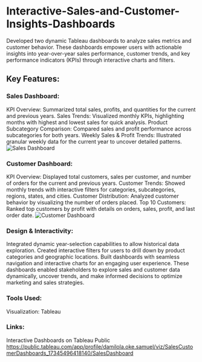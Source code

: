 # Interactive-Sales-and-Customer-Insights-Dashboards
Developed two dynamic Tableau dashboards to analyze sales metrics and customer behavior. These dashboards empower users with actionable insights into year-over-year sales performance, customer trends, and key performance indicators (KPIs) through interactive charts and filters.

## Key Features:

### Sales Dashboard:

KPI Overview: Summarized total sales, profits, and quantities for the current and previous years.
Sales Trends: Visualized monthly KPIs, highlighting months with highest and lowest sales for quick analysis.
Product Subcategory Comparison: Compared sales and profit performance across subcategories for both years.
Weekly Sales & Profit Trends: Illustrated granular weekly data for the current year to uncover detailed patterns.
![Sales Dashboard](https://github.com/user-attachments/assets/b2709872-1317-464d-a0e3-7b24312e2156)

### Customer Dashboard:

KPI Overview: Displayed total customers, sales per customer, and number of orders for the current and previous years.
Customer Trends: Showed monthly trends with interactive filters for categories, subcategories, regions, states, and cities.
Customer Distribution: Analyzed customer behavior by visualizing the number of orders placed.
Top 10 Customers: Ranked top customers by profit with details on orders, sales, profit, and last order date.
![Customer Dashboard](https://github.com/user-attachments/assets/121c7d2e-b868-4ca0-b4e2-052aa06dc8f1)

### Design & Interactivity:
Integrated dynamic year-selection capabilities to allow historical data exploration.
Created interactive filters for users to drill down by product categories and geographic locations.
Built dashboards with seamless navigation and interactive charts for an engaging user experience.
These dashboards enabled stakeholders to explore sales and customer data dynamically, uncover trends, and make informed decisions to optimize marketing and sales strategies.

### Tools Used:

Visualization: Tableau

### Links:

Interactive Dashboards on Tableau Public https://public.tableau.com/app/profile/damilola.oke.samuel/viz/SalesCustomerDashboards_17345496418140/SalesDashboard

